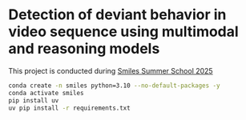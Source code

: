 # Detection of deviant behavior in video sequence using multimodal and reasoning models
This project is conducted during [Smiles Summer School 2025](https://smiles.skoltech.ru/rus)

```bash
conda create -n smiles python=3.10 --no-default-packages -y
conda activate smiles
pip install uv
uv pip install -r requirements.txt
```